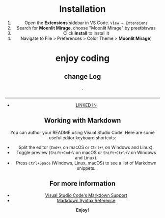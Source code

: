 <div align="center">

# Installation

1. Open the **Extensions** sidebar in VS Code. `View → Extensions`
2. Search for **Moonlit Mirage**, choose "Moonlit Mirage" by preetbiswas
3. Click **Install** to install it
4. Navigate to File > Preferences > Color Theme > **Moonlit Mirage**)

# enjoy coding

## change Log

.

###

  <div align="center">
    <hr />
    <ul>
    <li> <a href="https://www.linkedin.com/in/preet-biswas-a0a730330/">LINKED IN</a> </li>
    </ul>
  </div>

## Working with Markdown

You can author your README using Visual Studio Code. Here are some useful editor keyboard shortcuts:

* Split the editor (`Cmd+\` on macOS or `Ctrl+\` on Windows and Linux).
* Toggle preview (`Shift+Cmd+V` on macOS or `Shift+Ctrl+V` on Windows and Linux).
* Press `Ctrl+Space` (Windows, Linux, macOS) to see a list of Markdown snippets.

## For more information

* [Visual Studio Code's Markdown Support](http://code.visualstudio.com/docs/languages/markdown)
* [Markdown Syntax Reference](https://help.github.com/articles/markdown-basics/)

**Enjoy!**
